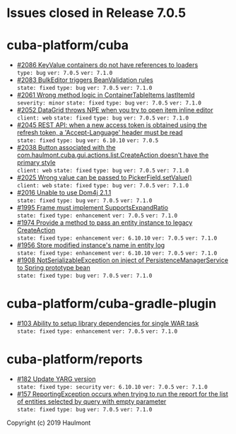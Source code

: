 # Issues closed in Release 7.0.5

# cuba-platform/cuba

* [#2086 KeyValue containers do not have references to loaders](https://github.com/cuba-platform/cuba/issues/2086) \
    `type: bug` `ver: 7.0.5` `ver: 7.1.0` 
* [#2083 BulkEditor triggers BeanValidation rules](https://github.com/cuba-platform/cuba/issues/2083) \
    `state: fixed` `type: bug` `ver: 7.0.5` `ver: 7.1.0` 
* [#2061 Wrong method logic in ContainerTableItems lastItemId](https://github.com/cuba-platform/cuba/issues/2061) \
    `severity: minor` `state: fixed` `type: bug` `ver: 7.0.5` `ver: 7.1.0` 
* [#2052 DataGrid throws NPE when you try to open item inline editor](https://github.com/cuba-platform/cuba/issues/2052) \
    `client: web` `state: fixed` `type: bug` `ver: 7.0.5` `ver: 7.1.0` 
* [#2045 REST API: when a new access token is obtained using the refresh token, a 'Accept-Language' header must be read](https://github.com/cuba-platform/cuba/issues/2045) \
    `state: fixed` `type: bug` `ver: 6.10.10` `ver: 7.0.5` 
* [#2038 Button associated with the com.haulmont.cuba.gui.actions.list.CreateAction doesn't have the primary style](https://github.com/cuba-platform/cuba/issues/2038) \
    `client: web` `state: fixed` `type: bug` `ver: 7.0.5` `ver: 7.1.0` 
* [#2025 Wrong value can be passed to PickerField.setValue()](https://github.com/cuba-platform/cuba/issues/2025) \
    `client: web` `state: fixed` `type: bug` `ver: 7.0.5` `ver: 7.1.0` 
* [#2016 Unable to use Dom4j 2.1.1](https://github.com/cuba-platform/cuba/issues/2016) \
    `state: fixed` `type: bug` `ver: 7.0.5` `ver: 7.1.0` 
* [#1995 Frame must implement SupportsExpandRatio](https://github.com/cuba-platform/cuba/issues/1995) \
    `state: fixed` `type: enhancement` `ver: 7.0.5` `ver: 7.1.0` 
* [#1974 Provide a method to pass an entity instance to legacy CreateAction](https://github.com/cuba-platform/cuba/issues/1974) \
    `state: fixed` `type: enhancement` `ver: 6.10.10` `ver: 7.0.5` `ver: 7.1.0` 
* [#1956 Store modified instance's name in entity log](https://github.com/cuba-platform/cuba/issues/1956) \
    `state: fixed` `type: enhancement` `ver: 6.10.10` `ver: 7.0.5` `ver: 7.1.0` 
* [#1908 NotSerializableException on inject of PersistenceManagerService to Spring prototype bean](https://github.com/cuba-platform/cuba/issues/1908) \
    `state: fixed` `type: bug` `ver: 7.0.5` `ver: 7.1.0` 

# cuba-platform/cuba-gradle-plugin

* [#103 Ability to setup library dependencies for single WAR task](https://github.com/cuba-platform/cuba-gradle-plugin/issues/103) \
    `state: fixed` `type: enhancement` `ver: 7.0.5` `ver: 7.1.0` 

# cuba-platform/reports

* [#182 Update YARG version](https://github.com/cuba-platform/reports/issues/182) \
    `state: fixed` `type: security` `ver: 6.10.10` `ver: 7.0.5` `ver: 7.1.0` 
* [#157 ReportingException occurs when trying to run the report for the list of entities selected by query with empty parameter](https://github.com/cuba-platform/reports/issues/157) \
    `state: fixed` `type: bug` `ver: 7.0.5` `ver: 7.1.0` 


Copyright (c) 2019 Haulmont

